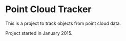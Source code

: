 # Point Cloud Tracker

This is a project to track objects from point cloud data.

Project started in January 2015.
